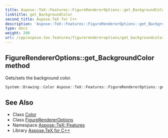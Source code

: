 ```yaml
---
title: Aspose::TeX::Features::FigureRendererOptions::get_BackgroundColor method
linktitle: get_BackgroundColor
second_title: Aspose.TeX for C++
description: 'Aspose::TeX::Features::FigureRendererOptions::get_BackgroundColor method. Gets/sets the background color in C++.'
type: docs
weight: 200
url: /cpp/aspose.tex.features/figurerendereroptions/get_backgroundcolor/
---
```

## FigureRendererOptions::get_BackgroundColor method


Gets/sets the background color.

```cpp
System::Drawing::Color Aspose::TeX::Features::FigureRendererOptions::get_BackgroundColor() const
```

## See Also

* Class [Color](../../../system.drawing/color/)
* Class [FigureRendererOptions](../)
* Namespace [Aspose::TeX::Features](../../)
* Library [Aspose.TeX for C++](../../../)
